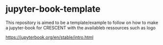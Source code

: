 # jupyter-book-template

This repository is aimed to be a template/example to follow on how to make a jupyter-book for CRESCENT with the availableb ressources such as logo

https://jupyterbook.org/en/stable/intro.html
